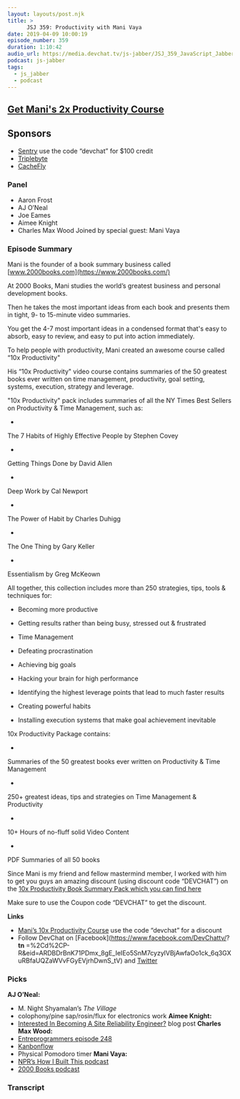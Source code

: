 ```yaml
---
layout: layouts/post.njk
title: >
      JSJ 359: Productivity with Mani Vaya
date: 2019-04-09 10:00:19
episode_number: 359
duration: 1:10:42
audio_url: https://media.devchat.tv/js-jabber/JSJ_359_JavaScript_Jabber_Productivity_with_Mani_Vaya.mp3
podcast: js-jabber
tags: 
  - js_jabber
  - podcast
---
```


## [**Get Mani's 2x Productivity Course**](https://devchat--2000books.thrivecart.com/2x-productivity-now/)

## **Sponsors**

- [Sentry](https://sentry.io/welcome/) use the code “devchat” for $100 credit
- [Triplebyte](https://triplebyte.com/rogues)
- [CacheFly](https://www.cachefly.com/)

### **Panel**

- Aaron Frost
- AJ O’Neal
- Joe Eames
- Aimee Knight
- Charles Max Wood
Joined by special guest: Mani Vaya
### **Episode Summary**

Mani is the founder of a book summary business called [www.2000books.com](https://www.2000books.com/)

At 2000 Books, Mani studies the world’s greatest business and personal development books.

Then he takes the most important ideas from each book and presents them in tight, 9- to 15-minute video summaries.

You get the 4-7 most important ideas in a condensed format that's easy to absorb, easy to review, and easy to put into action immediately.

To help people with productivity, Mani created an awesome course called “10x Productivity"

His “10x Productivity" video course contains summaries of the 50 greatest books ever written on time management, productivity, goal setting, systems, execution, strategy and leverage.

"10x Productivity" pack includes summaries of all the NY Times Best Sellers on Productivity & Time Management, such as:

- 

The 7 Habits of Highly Effective People by Stephen Covey

- 

Getting Things Done by David Allen

- 

Deep Work by Cal Newport

- 

The Power of Habit by Charles Duhigg

- 

The One Thing by Gary Keller

- 

Essentialism by Greg McKeown

All together, this collection includes more than 250 strategies, tips, tools & techniques for:

- Becoming more productive

- Getting results rather than being busy, stressed out & frustrated

- Time Management

- Defeating procrastination

- Achieving big goals

- Hacking your brain for high performance

- Identifying the highest leverage points that lead to much faster results

- Creating powerful habits

- Installing execution systems that make goal achievement inevitable

10x Productivity Package contains:

- 

Summaries of the 50 greatest books ever written on Productivity & Time Management

- 

250+ greatest ideas, tips and strategies on Time Management & Productivity

- 

10+ Hours of no-fluff solid Video Content

- 

PDF Summaries of all 50 books

Since Mani is my friend and fellow mastermind member, I worked with him to get you guys an amazing discount (using discount code “DEVCHAT”) on the [10x Productivity Book Summary Pack which you can find here](https://devchat--2000books.thrivecart.com/2x-productivity-now/)

Make sure to use the Coupon code “DEVCHAT” to get the discount.

**Links**
- [Mani’s 10x Productivity Course](https://devchat--2000books.thrivecart.com/2x-productivity-now/) use the code “devchat” for a discount
- Follow DevChat on [Facebook](https://www.facebook.com/DevChattv/? __tn__ =%2Cd%2CP-R&eid=ARDBDrBnK71PDmx_8gE_IeIEo5SnM7cyzylVBjAwfaOo1ck_6q3GXuRBfaUQZaWVvFGyEVjrhDwnS_tV) and [Twitter](https://twitter.com/devchattv?lang=en)

### **Picks**
 **AJ O’Neal:**
- M. Night Shyamalan’s _The Village_
- colophony/pine sap/rosin/flux for electronics work
**Aimee Knight:**
- [Interested In Becoming A Site Reliability Engineer?](https://medium.com/@tammybutow/graduating-from-bootcamp-and-interested-in-becoming-a-site-reliability-engineer-b69a38ce858b) blog post
**Charles Max Wood:**
- [Entreprogrammers episode 248](https://entreprogrammers.libsyn.com/episode-248-pomodoro-action)
- [Kanbonflow](https://kanbanflow.com/)
- Physical Pomodoro timer
**Mani Vaya:**
- [NPR’s How I Built This podcast](https://www.npr.org/podcasts/510313/how-i-built-this)
- [2000 Books podcast](https://www.2000books.com/wp/category/podcast/)


### Transcript


